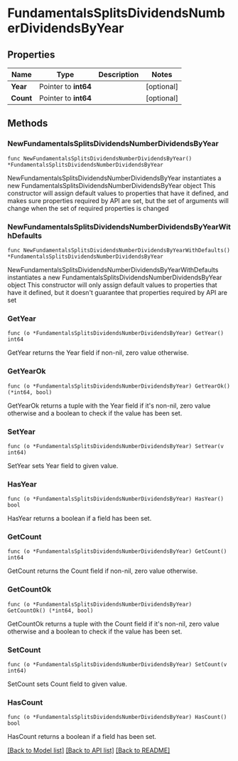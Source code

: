 # FundamentalsSplitsDividendsNumberDividendsByYear

## Properties

Name | Type | Description | Notes
------------ | ------------- | ------------- | -------------
**Year** | Pointer to **int64** |  | [optional] 
**Count** | Pointer to **int64** |  | [optional] 

## Methods

### NewFundamentalsSplitsDividendsNumberDividendsByYear

`func NewFundamentalsSplitsDividendsNumberDividendsByYear() *FundamentalsSplitsDividendsNumberDividendsByYear`

NewFundamentalsSplitsDividendsNumberDividendsByYear instantiates a new FundamentalsSplitsDividendsNumberDividendsByYear object
This constructor will assign default values to properties that have it defined,
and makes sure properties required by API are set, but the set of arguments
will change when the set of required properties is changed

### NewFundamentalsSplitsDividendsNumberDividendsByYearWithDefaults

`func NewFundamentalsSplitsDividendsNumberDividendsByYearWithDefaults() *FundamentalsSplitsDividendsNumberDividendsByYear`

NewFundamentalsSplitsDividendsNumberDividendsByYearWithDefaults instantiates a new FundamentalsSplitsDividendsNumberDividendsByYear object
This constructor will only assign default values to properties that have it defined,
but it doesn't guarantee that properties required by API are set

### GetYear

`func (o *FundamentalsSplitsDividendsNumberDividendsByYear) GetYear() int64`

GetYear returns the Year field if non-nil, zero value otherwise.

### GetYearOk

`func (o *FundamentalsSplitsDividendsNumberDividendsByYear) GetYearOk() (*int64, bool)`

GetYearOk returns a tuple with the Year field if it's non-nil, zero value otherwise
and a boolean to check if the value has been set.

### SetYear

`func (o *FundamentalsSplitsDividendsNumberDividendsByYear) SetYear(v int64)`

SetYear sets Year field to given value.

### HasYear

`func (o *FundamentalsSplitsDividendsNumberDividendsByYear) HasYear() bool`

HasYear returns a boolean if a field has been set.

### GetCount

`func (o *FundamentalsSplitsDividendsNumberDividendsByYear) GetCount() int64`

GetCount returns the Count field if non-nil, zero value otherwise.

### GetCountOk

`func (o *FundamentalsSplitsDividendsNumberDividendsByYear) GetCountOk() (*int64, bool)`

GetCountOk returns a tuple with the Count field if it's non-nil, zero value otherwise
and a boolean to check if the value has been set.

### SetCount

`func (o *FundamentalsSplitsDividendsNumberDividendsByYear) SetCount(v int64)`

SetCount sets Count field to given value.

### HasCount

`func (o *FundamentalsSplitsDividendsNumberDividendsByYear) HasCount() bool`

HasCount returns a boolean if a field has been set.


[[Back to Model list]](../README.md#documentation-for-models) [[Back to API list]](../README.md#documentation-for-api-endpoints) [[Back to README]](../README.md)


